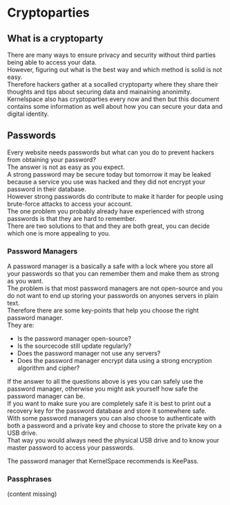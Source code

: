 # Cryptoparties

## What is a cryptoparty

There are many ways to ensure privacy and security without third parties being able to access your data.  
However, figuring out what is the best way and which method is solid is not easy.  
Therefore hackers gather at a socalled cryptoparty where they share their thoughts and tips about securing data and mainaining anonimity.  
Kernelspace also has cryptoparties every now and then but this document contains some information as well about how you can secure your data and digital identity.  


## Passwords
Every website needs passwords but what can you do to prevent hackers from obtaining your password?  
The answer is not as easy as you expect.  
A strong password may be secure today but tomorrow it may be leaked because a service you use was hacked and they did not encrypt your password in their database.  
However strong passwords do contribute to make it harder for people using brute-force attacks to access your account.  
The one problem you probably already have experienced with strong passwords is that they are hard to remember.  
There are two solutions to that and they are both great, you can decide which one is more appealing to you.  

### Password Managers
A password manager is a basically a safe with a lock where you store all your passwords so that you can remember them and make them as strong as you want.  
The problem is that most password managers are not open-source and you do not want to end up storing your passwords on anyones servers in plain text.  
Therefore there are some key-points that help you choose the right password manager.  
They are:

- Is the password manager open-source?  
- Is the sourcecode still update regularly?  
- Does the password manager not use any servers?  
- Does the password manager encrypt data using a strong encryption algorithm and cipher?  

If the answer to all the questions above is yes you can safely use the password manager, otherwise you might ask yourself how safe the password manager can be.  
If you want to make sure you are completely safe it is best to print out a recovery key for the password database and store it somewhere safe.  
With some password managers you can also choose to authenticate with both a password and a private key and choose to store the private key on a USB drive.  
That way you would always need the physical USB drive and to know your master password to access your passwords.  

The password manager that KernelSpace recommends is KeePass.

### Passphrases
(content missing)
